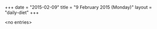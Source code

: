 +++
date = "2015-02-09"
title = "9 February 2015 (Monday)"
layout = "daily-diet"
+++

\<no entries\>